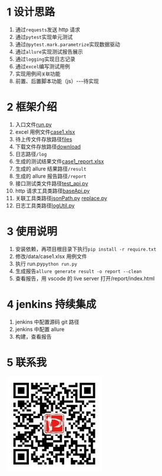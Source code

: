 # 1 设计思路

1. 通过`requests`发送 http 请求
2. 通过`pytest`实现单元测试
3. 通过`@pytest.mark.parametrize`实现数据驱动
4. 通过`allure`实现测试报告展示
5. 通过`logging`实现日志记录
6. 通过`excel`编写测试用例
7. 实现用例间`关联`功能
8. 前置、后置脚本功能（js）---待实现

# 2 框架介绍

1. 入口文件[run.py](/run.py)
2. excel 用例文件[case1.xlsx](/data/case1.xlsx)
3. 待上传文件存放路径[files](/data/files)
4. 下载文件存放路径[download](/data/download)
5. 日志路径`/log`
6. 生成的测试结果文件[case1_report.xlsx](/data/case1_report.xlsx)
7. 生成的 allure 结果路径`/result`
8. 生成的 allure 报告路径`/report`
9. 接口测试类文件路径[test_api.py](/testcase/test_api.py)
10. http 请求工具类路径[baseApi.py](/util/baseApi.py)
11. 关联工具类路径[jsonPath.py](/util/jsonPath.py) [replace.py](/util/replace.py)
12. 日志工具类路径[logUtil.py](/util/logUtil.py)

# 3 使用说明

1. 安装依赖，再项目根目录下执行`pip install -r require.txt`
2. 修改/data/case1.xlsx 用例文件
3. 执行 run.py`python run.py`
4. 生成报告`allure generate result -o report --clean`
5. 查看报告，用 vscode 的 live server 打开/report/index.html

# 4 jenkins 持续集成

1. jenkins 中配置源码 git 路径
2. jenkins 中配置 allure
3. 构建，查看报告

# 5 联系我

![peace测试空间](/data/files/qrcode.jpg '扫码关注我')
